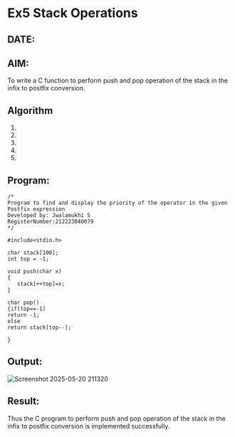 # Ex5 Stack Operations
## DATE:
## AIM:
To write a C function to perform push and pop operation of the stack in the infix to postfix conversion.

## Algorithm
1. 
2. 
3. 
4.  
5.   

## Program:
```
/*
Program to find and display the priority of the operator in the given Postfix expression
Developed by: Jwalamukhi S
RegisterNumber:212223040079  
*/

#include<stdio.h>

char stack[100];
int top = -1;

void push(char x)
{
   stack[++top]=x;
}

char pop()
{if(top==-1)
return -1;
else
return stack[top--];
    
}

```

## Output:

![Screenshot 2025-05-20 211320](https://github.com/user-attachments/assets/a178d894-f737-4ca0-9a6c-094cde6f3473)


## Result:
Thus the C program to perform push and pop operation of the stack in the infix to postfix conversion is implemented successfully.
